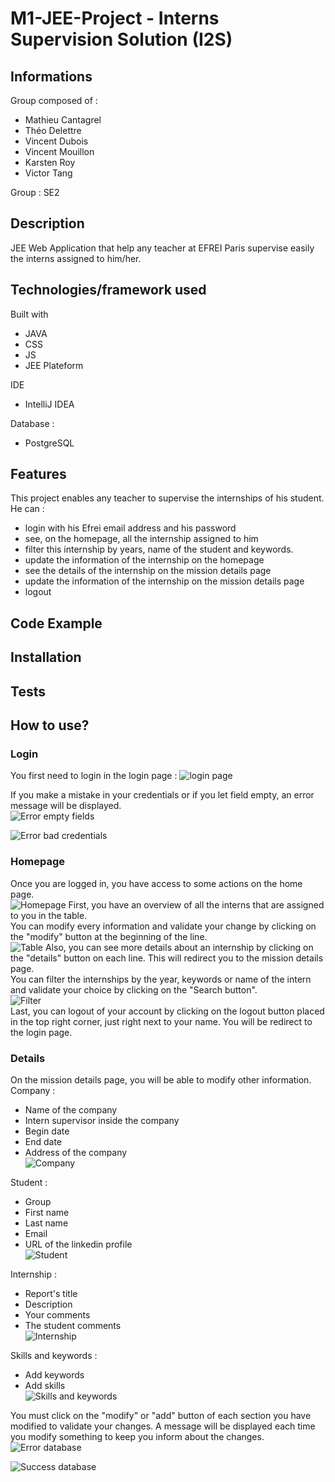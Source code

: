 # M1-JEE-Project - Interns Supervision Solution (I2S)
## Informations
Group composed of : 
- Mathieu Cantagrel
- Théo Delettre
- Vincent Dubois
- Vincent Mouillon
- Karsten Roy
- Victor Tang  

Group : SE2
## Description
JEE Web Application that help any teacher at EFREI Paris supervise easily the interns assigned to him/her.

## Technologies/framework used

Built with
- JAVA
- CSS
- JS
- JEE Plateform

IDE 
- IntelliJ IDEA  

Database : 
- PostgreSQL


## Features
This project enables any teacher to supervise the internships of his student.
He can :
- login with his Efrei email address and his password
- see, on the homepage, all the internship assigned to him
- filter this internship by years, name of the student and keywords.
- update the information of the internship on the homepage
- see the details of the internship on the mission details page
- update the information of the internship on the mission details page
- logout

## Code Example

## Installation

## Tests

## How to use?
### Login
You first need to login in the login page :
![login page](./Screenshot/LoginPage.JPG)

If you make a mistake in your credentials or if you let field empty, an error message will be displayed.  
![Error empty fields](./Screenshot/ErrorEmptyFields.JPG)  

![Error bad credentials](./Screenshot/ErrorCredentials.JPG)

### Homepage
Once you are logged in, you have access to some actions on the home page.  
![Homepage](./Screenshot/Homepage.JPG)
First, you have an overview of all the interns that are assigned to you in the table.  
You can modify every information and validate your change by clicking on the "modify" button at the beginning of the line.  
![Table](./Screenshot/Internship.JPG)
Also, you can see more details about an internship by clicking on the "details" button on each line. This will redirect you to the mission details page.  
You can filter the internships by the year, keywords or name of the intern and validate your choice by clicking on the "Search button".  
![Filter](./Screenshot/Filter.JPG)  
Last, you can logout of your account by clicking on the logout button placed in the top right corner, just right next to your name. You will be redirect to the login page.  

### Details
On the mission details page, you will be able to modify other information.
Company :
- Name of the company
- Intern supervisor inside the company
- Begin date
- End date
- Address of the company   
 ![Company](./Screenshot/Company.JPG)   
 
 Student :
 - Group
 - First name
 - Last name
 - Email
 - URL of the linkedin profile   
![Student](./Screenshot/Student.JPG)   

Internship :
- Report's title
- Description
- Your comments
- The student comments  
![Internship](./Screenshot/InternshipDetails.JPG)   

Skills and keywords : 
- Add keywords
- Add skills  
![Skills and keywords](./Screenshot/Skills_keywords.JPG)   

You must click on the "modify" or "add" button of each section you have modified to validate your changes.
A message will be displayed each time you modify something to keep you inform about the changes. 
![Error database](./Screenshot/Error_db.JPG)  

![Success database](./Screenshot/Success_db.JPG)  
   


